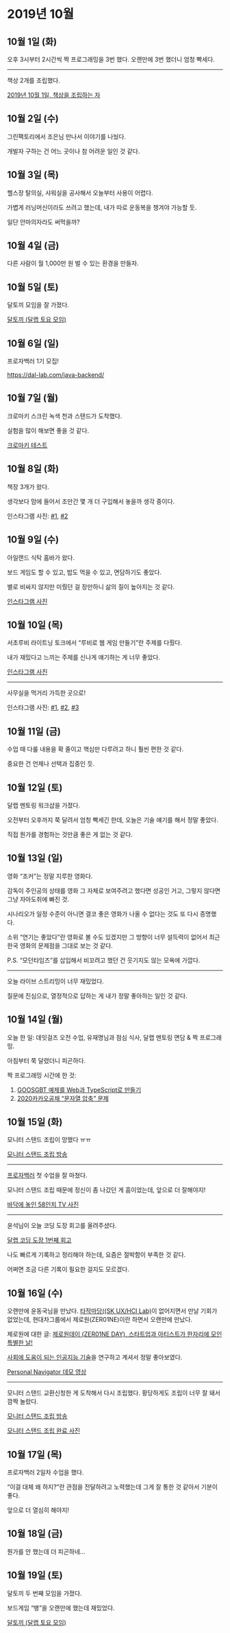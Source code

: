 # 2019년 10월

## 10월 1일 (화)

오후 3시부터 2시간씩 짝 프로그래밍을 3번 했다.
오랜만에 3번 했더니 엄청 빡세다.

---

책상 2개를 조립했다.

[2019년 10월 1일, 책상을 조립하는 자](https://youtu.be/xVZr_JjLn4s)

## 10월 2일 (수)

그린팩토리에서 조은님 만나서 이야기를 나눴다.

개발자 구하는 건 어느 곳이나 참 어려운 일인 것 같다.

## 10월 3일 (목)

헬스장 탈의실, 샤워실을 공사해서 오늘부터 사용이 어렵다.

가볍게 러닝머신이라도 쓰려고 했는데, 내가 따로 운동복을 챙겨야 가능할 듯.

일단 안마의자라도 써먹을까?

## 10월 4일 (금)

다른 사람이 월 1,000만 원 벌 수 있는 환경을 만들자.

## 10월 5일 (토)

달토끼 모임을 잘 가졌다.

[달토끼 (달랩 토요 모임)](http://j.mp/2pJvbX1)

## 10월 6일 (일)

프로자백러 1기 모집!

<https://dal-lab.com/java-backend/>

## 10월 7일 (월)

크로마키 스크린 녹색 천과 스탠드가 도착했다.

실험을 많이 해보면 좋을 것 같다.

[크로마키 테스트](https://youtu.be/m22Jo2ZBTVQ)

## 10월 8일 (화)

책장 3개가 왔다.

생각보다 맘에 들어서 조만간 몇 개 더 구입해서 놓을까 생각 중이다.

인스타그램 사진:
[#1](http://j.mp/2IBbEi6),
[#2](http://j.mp/2IywfUa)

## 10월 9일 (수)

아일랜드 식탁 홈바가 왔다.

보드 게임도 할 수 있고, 밥도 먹을 수 있고, 면담하기도 좋았다.

별로 비싸지 않지만 미뤘던 걸 장만하니 삶의 질이 높아지는 것 같다.

[인스타그램 사진](http://j.mp/2ortMnC)

## 10월 10일 (목)

서초루비 라이트닝 토크에서 “루비로 웹 게임 만들기”란 주제를 다뤘다.

내가 재밌다고 느끼는 주제를 신나게 얘기하는 게 너무 좋았다.

[인스타그램 사진](http://j.mp/35pIyvV)

---

사무실을 먹거리 가득한 곳으로!

인스타그램 사진:
[#1](http://j.mp/2OCvNrC),
[#2](http://j.mp/35haS3k),
[#3](http://j.mp/2IEPyv0)

## 10월 11일 (금)

수업 때 다룰 내용을 확 줄이고 핵심만 다루려고 하니 훨씬 편한 것 같다.

중요한 건 언제나 선택과 집중인 듯.

## 10월 12일 (토)

달랩 멘토링 워크샵을 가졌다.

오전부터 오후까지 쭉 달려서 엄청 빡세긴 한데,
오늘은 기술 얘기를 해서 정말 좋았다.

직접 뭔가를 경험하는 것만큼 좋은 게 없는 것 같다.

## 10월 13일 (일)

영화 “조커”는 정말 지루한 영화다.

감독이 주인공의 상태를 영화 그 자체로 보여주려고 했다면 성공인 거고,
그렇지 않다면 그냥 자아도취에 빠진 것.

시나리오가 일정 수준이 아니면 결코 좋은 영화가 나올 수 없다는 것도
또 다시 증명했다.

소위 “연기는 좋았다”란 영화로 볼 수도 있겠지만
그 방향이 너무 설득력이 없어서
최근 한국 영화의 문제점을 그대로 보는 것 같다.

P.S. “모던타임즈”를 삽입해서 비꼬려고 했던 건 웃기지도 않는 모욕에 가깝다.

---

오늘 라이브 스트리밍이 너무 재밌었다.

질문에 진심으로, 열정적으로 답하는 게 내가 정말 좋아하는 일인 것 같다.

## 10월 14일 (월)

오늘 한 일:
데잇걸즈 오전 수업, 유재명님과 점심 식사, 달랩 멘토링 면담 & 짝 프로그래밍.

아침부터 쭉 달렸더니 피곤하다.

짝 프로그래밍 시간에 한 것:

1. [GOOSGBT 예제를 Web과 TypeScript로 만들기](http://j.mp/2OQsD3J)
1. [2020카카오공채 “문자열 압축” 문제](http://j.mp/2MFAYV9)

## 10월 15일 (화)

모니터 스탠드 조립이 망했다 ㅠㅠ

[모니터 스탠드 조립 방송](http://j.mp/2Bjzn1X)

---

[프로자백러](https://dal-lab.com/java-backend/) 첫 수업을 잘 마쳤다.

모니터 스탠드 조립 때문에 정신이 좀 나갔던 게 흠이었는데,
앞으로 더 잘해야지!

[바닥에 놓인 58인치 TV 사진](http://j.mp/2Bf4Geu)

---

윤석님이 오늘 코딩 도장 회고를 올려주셨다.

[달랩 코딩 도장 1번째 회고](http://j.mp/2nMa3i4)

나도 빠르게 기록하고 정리해야 하는데, 요즘은 절박함이 부족한 것 같다.

어쩌면 조금 다른 기록이 필요한 걸지도 모르겠다.

## 10월 16일 (수)

오랜만에 윤동국님을 만났다.
[타작마당((SK UX/HCI Lab)](http://j.mp/2Bf4r2T)이 없어지면서
만날 기회가 없었는데,
현대차그룹에서 제로원(ZER01NE)이란 하면서 오랜만에 만났다.

제로원에 대한 글:
[제로원데이 (ZER01NE DAY), 스타트업과 아티스트가 한자리에 모인 특별한 날!](http://j.mp/2BjJkfT)

[사회에 도움이 되는 인공지능 기술](http://j.mp/2MPZlQ4)을 연구하고 계셔서
정말 좋아보였다.

[Personal Navigator 데모 영상](http://j.mp/2qki12X)

---

모니터 스탠드 교환신청한 게 도착해서 다시 조립했다.
황당하게도 조립이 너무 잘 돼서 깜짝 놀랐다.

[모니터 스탠드 조립 방송](http://j.mp/33CgKm2)

[모니터 스탠드 조립 완료 사진](http://j.mp/2ppXV73)

## 10월 17일 (목)

프로자백러 2일차 수업을 했다.

“이걸 대체 왜 하지?”란 관점을 전달하려고 노력했는데
그게 잘 통한 것 같아서 기분이 좋다.

앞으로 더 열심히 해야지!

## 10월 18일 (금)

뭔가를 안 했는데 더 피곤하네...

## 10월 19일 (토)

달토끼 두 번째 모임을 가졌다.

보드게임 “뱅”을 오랜만에 했는데 재밌었다.

[달토끼 (달랩 토요 모임)](http://j.mp/32qXSXa)
